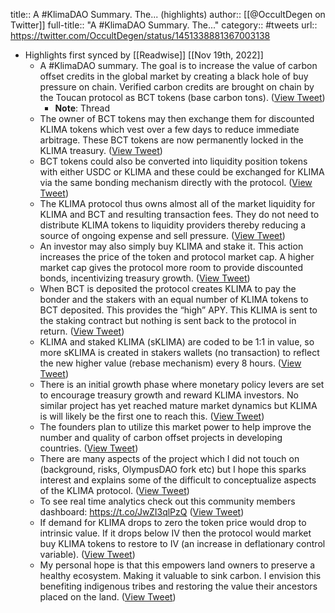 title:: A #KlimaDAO Summary. The... (highlights)
author:: [[@OccultDegen on Twitter]]
full-title:: "A \#KlimaDAO Summary. The..."
category:: #tweets
url:: https://twitter.com/OccultDegen/status/1451338881367003138

- Highlights first synced by [[Readwise]] [[Nov 19th, 2022]]
	- A #KlimaDAO summary. The goal is to increase the value of carbon offset credits in the global market by creating a black hole of buy pressure on chain. Verified carbon credits are brought on chain by the Toucan protocol as BCT tokens (base carbon tons). ([View Tweet](https://twitter.com/OccultDegen/status/1451338881367003138))
		- **Note**: Thread
	- The owner of BCT tokens may then exchange them for discounted KLIMA tokens which vest over a few days to reduce immediate arbitrage. These BCT tokens are now permanently locked in the KLIMA treasury. ([View Tweet](https://twitter.com/OccultDegen/status/1451338882264485891))
	- BCT tokens could also be converted into liquidity position tokens with either USDC or KLIMA and these could be exchanged for KLIMA via the same bonding mechanism directly with the protocol. ([View Tweet](https://twitter.com/OccultDegen/status/1451338883157958657))
	- The KLIMA protocol thus owns almost all of the market liquidity for KLIMA and BCT and resulting transaction fees. They do not need to distribute KLIMA tokens to liquidity providers thereby reducing a source of ongoing expense and sell pressure. ([View Tweet](https://twitter.com/OccultDegen/status/1451338884047118337))
	- An investor may also simply buy KLIMA and stake it. This action increases the price of the token and protocol market cap. A higher market cap gives the protocol more room to provide discounted bonds, incentivizing treasury growth. ([View Tweet](https://twitter.com/OccultDegen/status/1451338885871464449))
	- When BCT is deposited the protocol creates KLIMA to pay the bonder and the stakers with an equal number of KLIMA tokens to BCT deposited. This provides the “high” APY. This KLIMA is sent to the staking contract but nothing is sent back to the protocol in return. ([View Tweet](https://twitter.com/OccultDegen/status/1451338886932844549))
	- KLIMA and staked KLIMA (sKLIMA) are coded to be 1:1 in value, so more sKLIMA is created in stakers wallets (no transaction) to reflect the new higher value (rebase mechanism) every 8 hours. ([View Tweet](https://twitter.com/OccultDegen/status/1451338887914262540))
	- There is an initial growth phase where monetary policy levers are set to encourage treasury growth and reward KLIMA investors. No similar project has yet reached mature market dynamics but KLIMA is will likely be the first one to reach this. ([View Tweet](https://twitter.com/OccultDegen/status/1451338888820273153))
	- The founders plan to utilize this market power to help improve the number and quality of carbon offset projects in developing countries. ([View Tweet](https://twitter.com/OccultDegen/status/1451338890711818240))
	- There are many aspects of the project which I did not touch on (background, risks, OlympusDAO fork etc) but I hope this sparks interest and explains some of the difficult to conceptualize aspects of the KLIMA protocol. ([View Tweet](https://twitter.com/OccultDegen/status/1451338892762886146))
	- To see real time analytics check out this community members dashboard: https://t.co/JwZI3qlPzQ ([View Tweet](https://twitter.com/OccultDegen/status/1451340764231966721))
	- If demand for KLIMA drops to zero the token price would drop to intrinsic value. If it drops below IV then the protocol would market buy KLIMA tokens to restore to IV (an increase in deflationary control variable). ([View Tweet](https://twitter.com/OccultDegen/status/1451341283893600259))
	- My personal hope is that this empowers land owners to preserve a healthy ecosystem. Making it valuable to sink carbon. I envision this benefiting indigenous tribes and restoring the value their ancestors placed on the land. ([View Tweet](https://twitter.com/OccultDegen/status/1451344147802116099))